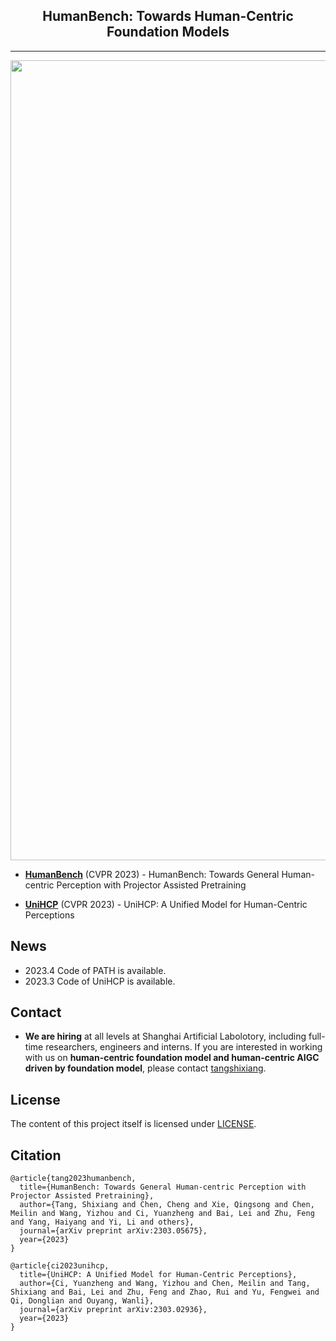 <div align="center">

<h2>HumanBench: Towards Human-Centric Foundation Models</h2>


</div>

---

<image src="asset/cover.png" width="1280px" />


- [**HumanBench**](PATH) (CVPR 2023) - HumanBench: Towards General Human-centric Perception with Projector Assisted Pretraining

- [**UniHCP**](https://github.com/OpenGVLab/UniHCP/tree/cf8d7c300fc7ef3f7c005132ccb0fa19b43295e0) (CVPR 2023) - UniHCP: A Unified Model for Human-Centric Perceptions


## News
- 2023.4 Code of PATH is available.
- 2023.3 Code of UniHCP is available.

## Contact
- **We are hiring** at all levels at Shanghai Artificial Labolotory, including full-time researchers, engineers and interns. 
If you are interested in working with us on **human-centric foundation model and human-centric AIGC driven by foundation model**, please contact [tangshixiang](`tangshixiang2016@gmail.com`).



## License

The content of this project itself is licensed under [LICENSE](LICENSE).

## Citation

```
@article{tang2023humanbench,
  title={HumanBench: Towards General Human-centric Perception with Projector Assisted Pretraining},
  author={Tang, Shixiang and Chen, Cheng and Xie, Qingsong and Chen, Meilin and Wang, Yizhou and Ci, Yuanzheng and Bai, Lei and Zhu, Feng and Yang, Haiyang and Yi, Li and others},
  journal={arXiv preprint arXiv:2303.05675},
  year={2023}
}

@article{ci2023unihcp,
  title={UniHCP: A Unified Model for Human-Centric Perceptions},
  author={Ci, Yuanzheng and Wang, Yizhou and Chen, Meilin and Tang, Shixiang and Bai, Lei and Zhu, Feng and Zhao, Rui and Yu, Fengwei and Qi, Donglian and Ouyang, Wanli},
  journal={arXiv preprint arXiv:2303.02936},
  year={2023}
}
```

